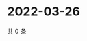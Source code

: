 # 2022-03-26

共 0 条

<!-- BEGIN WEIBO -->
<!-- 最后更新时间 Sat Mar 26 2022 17:11:34 GMT+0800 (China Standard Time) -->

<!-- END WEIBO -->

